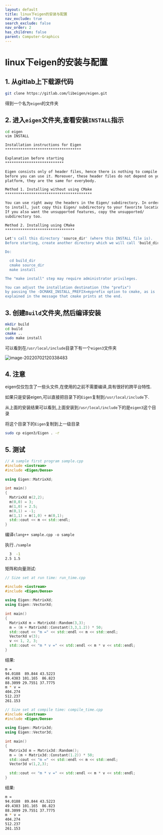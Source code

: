 ```yaml
---
layout: default
title: linux下eigen的安装与配置
nav_exclude: true
search_exclude: false
nav_order: 2
has_children: false
parent: Computer-Graphics
---
```


# linux下eigen的安装与配置



## 1. 从gitlab上下载源代码

```bash
git clone https://gitlab.com/libeigen/eigen.git
```

得到一个名为`eigen`的文件夹

## 2. 进入`eigen`文件夹,查看安装`INSTALL`指示

```bash
cd eigen
vim INSTALL
```

```bash
Installation instructions for Eigen
***********************************

Explanation before starting
***************************

Eigen consists only of header files, hence there is nothing to compile
before you can use it. Moreover, these header files do not depend on your
platform, they are the same for everybody.

Method 1. Installing without using CMake
****************************************

You can use right away the headers in the Eigen/ subdirectory. In order
to install, just copy this Eigen/ subdirectory to your favorite location.
If you also want the unsupported features, copy the unsupported/
subdirectory too.

Method 2. Installing using CMake
********************************

Let's call this directory 'source_dir' (where this INSTALL file is).
Before starting, create another directory which we will call 'build_dir'.

Do:

  cd build_dir
  cmake source_dir
  make install

The "make install" step may require administrator privileges.

You can adjust the installation destination (the "prefix")
by passing the -DCMAKE_INSTALL_PREFIX=myprefix option to cmake, as is
explained in the message that cmake prints at the end.
```



## 3. 创建`Build`文件夹,然后编译安装

```bash
mkdir build
cd build
cmake ..
sudo make install

```

可以看到在`/usr/local/include`目录下有一个`eigen3`文件夹

![image-20220702120338483](https://s2.loli.net/2022/07/02/pAd9ObeHfCsWZva.png)



## 4. 注意

eigen仅仅包含了一些头文件,在使用的之前不需要编译,具有很好的跨平台特性.

如果只是安装eigen,可以直接把目录下的`Eigen`复制到`/usr/local/include`下.

从上面的安装结果可以看到,上面安装到`/usr/local/include`下的是`eigen3`这个目录

将这个目录下的`Eigen`复制到上一级目录

```bash
sudo cp eigen3/Eigen . -r
```

## 5. 测试

```cpp
// A sample first program sample.cpp
#include <iostream>
#include <Eigen/Dense>
 
using Eigen::MatrixXd;
 
int main()
{
  MatrixXd m(2,2);
  m(0,0) = 3;
  m(1,0) = 2.5;
  m(0,1) = -1;
  m(1,1) = m(1,0) + m(0,1);
  std::cout << m << std::endl;
}
```

编译`clang++ sample.cpp -o sample`

执行`./sample`

```bash
  3  -1
2.5 1.5
```



矩阵和向量测试:

```cpp
// Size set at run time: run_time.cpp

#include <iostream>
#include <Eigen/Dense>
 
using Eigen::MatrixXd;
using Eigen::VectorXd;
 
int main()
{
  MatrixXd m = MatrixXd::Random(3,3);
  m = (m + MatrixXd::Constant(3,3,1.2)) * 50;
  std::cout << "m =" << std::endl << m << std::endl;
  VectorXd v(3);
  v << 1, 2, 3;
  std::cout << "m * v =" << std::endl << m * v << std::endl;
}
```

结果:

```bash
m =
94.0188  89.844 43.5223
49.4383 101.165  86.823
88.3099 29.7551 37.7775
m * v =
404.274
512.237
261.153
```



```cpp
// Size set at compile time: compile_time.cpp
#include <iostream>
#include <Eigen/Dense>
 
using Eigen::Matrix3d;
using Eigen::Vector3d;
 
int main()
{
  Matrix3d m = Matrix3d::Random();
  m = (m + Matrix3d::Constant(1.2)) * 50;
  std::cout << "m =" << std::endl << m << std::endl;
  Vector3d v(1,2,3);
  
  std::cout << "m * v =" << std::endl << m * v << std::endl;
}
```

结果:

```bash
m =
94.0188  89.844 43.5223
49.4383 101.165  86.823
88.3099 29.7551 37.7775
m * v =
404.274
512.237
261.153
```

